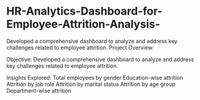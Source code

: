 # HR-Analytics-Dashboard-for-Employee-Attrition-Analysis-
Developed a comprehensive dashboard to analyze and address key challenges related to employee attrition.
Project Overview:

Objective: Developed a comprehensive dashboard to analyze and address key challenges related to employee attrition.

Insights Explored:
Total employees by gender
Education-wise attrition
Attrition by job role
Attrition by marital status
Attrition by age group
Department-wise attrition

